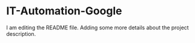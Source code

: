 # IT-Automation-Google
I am editing the README file. Adding some more details about the project description.
